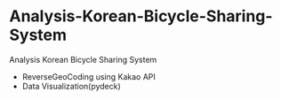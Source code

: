 # Analysis-Korean-Bicycle-Sharing-System
Analysis Korean Bicycle Sharing System
* ReverseGeoCoding using Kakao API
* Data Visualization(pydeck)
